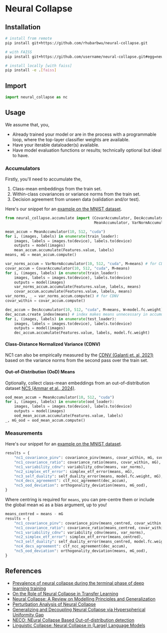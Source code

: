 # Neural Collapse

## Installation

```sh
# install from remote
pip install git+https://github.com/rhubarbwu/neural-collapse.git

# with FAISS
pip install git+https://github.com/username/neural-collapse.git#egg=neural_collapse[faiss]

# install locally [with faiss]
pip install -e .[faiss]
```

## Import

```py
import neural_collapse as nc
```

## Usage

We assume that, you,

- Already trained your model or are in the process with a programmable loop,
  where the top-layer classifier weights are available.
- Have your iterable dataloader(s) available.
- Have model evaluation functions or results; technically optional but ideal to have.

### Accumulators

Firstly, you'll need to accumulate the,

1. Class-mean embeddings from the train set.
2. Within-class covariances or variance norms from the train set.
3. Decision agreement from unseen data (validation and/or test).

Here's our snippet for an [example on the MNIST dataset](./examples/mnist.py).

```py
from neural_collapse.accumulate import (CovarAccumulator, DecAccumulator,
                                        MeanAccumulator, VarNormAccumulator)

mean_accum = MeanAccumulator(10, 512, "cuda")
for i, (images, labels) in enumerate(train_loader):
    images, labels = images.to(device), labels.to(device)
    outputs = model(images)
    mean_accum.accumulate(Features.value, labels)
means, mG = mean_accum.compute()

var_norms_accum = VarNormAccumulator(10, 512, "cuda", M=means) # for CDNV
covar_accum = CovarAccumulator(10, 512, "cuda", M=means)
for i, (images, labels) in enumerate(train_loader):
    images, labels = images.to(device), labels.to(device)
    outputs = model(images)
    var_norms_accum.accumulate(Features.value, labels, means)
    covar_accum.accumulate(Features.value, labels, means)
var_norms, _ = var_norms_accum.compute() # for CDNV
covar_within = covar_accum.compute()

dec_accum = DecAccumulator(10, 512, "cuda", M=means, W=model.fc.weight)
dec_accum.create_index(means) # index makes means unnecessary in accumulation
for i, (images, labels) in enumerate(test_loader):
    images, labels = images.to(device), labels.to(device)
    outputs = model(images)
    dec_accum.accumulate(Features.value, labels, model.fc.weight)
```

#### Class-Distance Normalized Variance (CDNV)

NC1 can also be empirically measured by the
[CDNV (Galanti et. al, 2021)](https://arxiv.org/abs/2112.15121)
based on the variance norms from the second pass over the train set.

#### Out-of-Distribution (OoD) Means

Optionally, collect class-mean embeddings from an out-of-distribution dataset
[NC5 (Ammar et al., 2024)](https://arxiv.org/abs/2310.06823).

```py
ood_mean_accum = MeanAccumulator(10, 512, "cuda")
for i, (images, labels) in enumerate(ood_loader):
    images, labels = images.to(device), labels.to(device)
    outputs = model(images)
    ood_mean_accum.accumulate(Features.value, labels)
_, mG_ood = ood_mean_accum.compute()
```

### Measurements

Here's our snippet for an [example on the MNIST dataset](./examples/mnist.py).

```py
results = {
    "nc1_covariance_pinv": covariance_pinv(means, covar_within, mG, svd=True),
    "nc1_covariance_ratio": covariance_ratio(means, covar_within, mG),
    "nc1_variability_cdnv": variability_cdnv(means, var_norms),
    "nc2_simplex_etf_error": simplex_etf_error(means, mG),
    "nc3_self_duality": self_duality_error(means, model.fc.weight, mG),
    "nc4_decs_agreement": clf_ncc_agreement(dec_accum),
    "nc5_ood_deviation": orthogonality_deviation(means, mG_ood),
}
```

Where centring is required for `means`, you can pre-centre them or include the global mean `mG` as a bias argument, up to you!

```py
means_centred = means - mG
results = {
    "nc1_covariance_pinv": covariance_pinv(means_centred, covar_within, svd=True),
    "nc1_covariance_ratio": covariance_ratio(means_centred, covar_within),
    "nc1_variability_cdnv": variability_cdnv(means, var_norms),
    "nc2_simplex_etf_error": simplex_etf_error(means_centred),
    "nc3_self_duality": self_duality_error(means_centred, model.fc.weight),
    "nc4_decs_agreement": clf_ncc_agreement(dec_accum),
    "nc5_ood_deviation": orthogonality_deviation(means, mG_ood),
}
```


## References

- [Prevalence of neural collapse during the terminal phase of deep learning training](https://www.pnas.org/doi/full/10.1073/pnas.2015509117)
- [On the Role of Neural Collapse in Transfer Learning](https://arxiv.org/abs/2112.15121)
- [Neural Collapse: A Review on Modelling Principles and Generalization](https://arxiv.org/abs/2206.04041)
- [Perturbation Analysis of Neural Collapse](https://proceedings.mlr.press/v202/tirer23a)
- [Generalizing and Decoupling Neural Collapse via Hyperspherical Uniformity Gap](https://arxiv.org/abs/2303.06484)
- [NECO: NEural Collapse Based Out-of-distribution detection](https://arxiv.org/abs/2310.06823)
- [Linguistic Collapse: Neural Collapse in (Large) Language Models](https://arxiv.org/abs/2405.17767)
